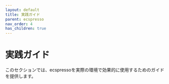 ```yaml
---
layout: default
title: 実践ガイド
parent: ecspresso
nav_order: 4
has_children: true
---
```


# 実践ガイド

このセクションでは、ecspressoを実際の環境で効果的に使用するためのガイドを提供します。
